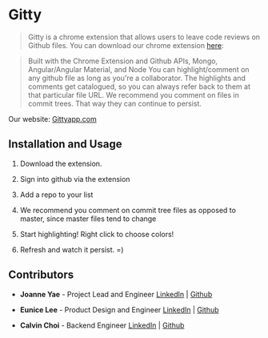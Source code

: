 # Gitty

>Gitty is a chrome extension that allows users to leave code reviews on Github files.
>You can download our chrome extension [here](https://chrome.google.com/webstore/detail/lbelcompobjfpedpgnpfdojjfokgaghf/publish-accepted):

>Built with the Chrome Extension and Github APIs, Mongo, Angular/Angular Material, and Node
>You can highlight/comment on any github file as long as you're a collaborator.
>The highlights and comments get catalogued, so you can always refer back to them at that particular file URL.
>We recommend you comment on files in commit trees.  That way they can continue to persist.




Our website: [Gittyapp.com](http://www.gittyapp.co)

## Installation and Usage
1. Download the extension.

2. Sign into github via the extension

3. Add a repo to your list

4. We recommend you comment on commit tree files as opposed to master, since master files tend to change

5. Start highlighting!  Right click to choose colors!

6. Refresh and watch it persist.  =)

## Contributors
* __Joanne Yae__ - Project Lead and Engineer [LinkedIn](https://www.linkedin.com/in/joanneyae) | [Github](https://github.com/nyjy85)

* __Eunice Lee__ - Product Design and Engineer [LinkedIn](https://www.linkedin.com/in/euniceclee) | [Github](https://github.com/eueueleelee)

* __Calvin Choi__ - Backend Engineer [LinkedIn](https://www.linkedin.com/pub/calvin-choi/25/721/501) | [Github](https://github.com/cschoi3)

